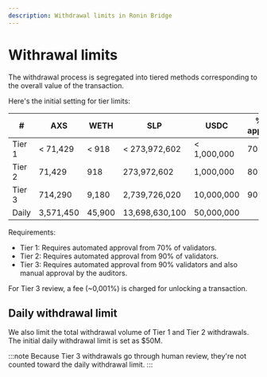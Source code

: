 ```yaml
---
description: Withdrawal limits in Ronin Bridge
---
```


# Withrawal limits
The withdrawal process is segregated into tiered methods corresponding to the overall value of the transaction. 

Here's the initial setting for tier limits:

| #      | AXS       | WETH   | SLP            | USDC        | % of approval |
|--------|-----------|--------|----------------|-------------|---------------|
| Tier 1 | < 71,429  | < 918  | < 273,972,602  | < 1,000,000 | 70%           |
| Tier 2 | 71,429    | 918    | 273,972,602    | 1,000,000   | 80%           |
| Tier 3 | 714,290   | 9,180  | 2,739,726,020  | 10,000,000  | 90%           |
| Daily  | 3,571,450 | 45,900 | 13,698,630,100 | 50,000,000  |               |

Requirements:

* Tier 1: Requires automated approval from 70% of validators.
* Tier 2: Requires automated approval from 90% of validators.
* Tier 3: Requires automated approval from 90% validators and also manual approval by the auditors.

For Tier 3 review, a fee (~0,001%) is charged for unlocking a transaction.

## Daily withdrawal limit
We also limit the total withdrawal volume of Tier 1 and Tier 2 withdrawals. The initial daily withdrawal limit is set as $50M. 

:::note
Because Tier 3 withdrawals go through human review, they're not counted toward the daily withdrawal limit.
:::
